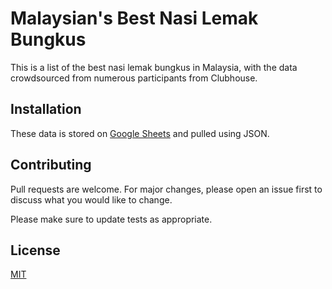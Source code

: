 # Malaysian's Best Nasi Lemak Bungkus

This is a list of the best nasi lemak bungkus in Malaysia, with the data crowdsourced from numerous participants from Clubhouse.

## Installation

These data is stored on [Google Sheets](https://docs.google.com/spreadsheets/d/1w7UBqqRdaHu78t6jFJKzplAB57IZpASAMQzEiTUlYQk/edit#gid=0) and pulled using JSON.

## Contributing
Pull requests are welcome. For major changes, please open an issue first to discuss what you would like to change.

Please make sure to update tests as appropriate.

## License
[MIT](https://choosealicense.com/licenses/mit/)
